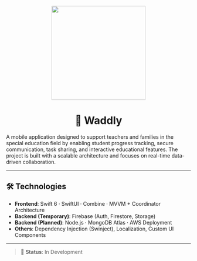 <p align="center">
  <img src="https://github.com/user-attachments/assets/acab489a-fff8-45a8-80fb-ef777210dc72" width="256" />
</p>

<h1 align="center">📱 Waddly</h1>

A mobile application designed to support teachers and families in the special education field by enabling student progress tracking, secure communication, task sharing, and interactive educational features. The project is built with a scalable architecture and focuses on real-time data-driven collaboration.

---

## 🛠 Technologies

- **Frontend**: Swift 6 · SwiftUI · Combine · MVVM + Coordinator Architecture  
- **Backend (Temporary)**: Firebase (Auth, Firestore, Storage)  
- **Backend (Planned)**: Node.js · MongoDB Atlas · AWS Deployment  
- **Others**: Dependency Injection (Swinject), Localization, Custom UI Components

---

> 🚧 **Status**: In Development
